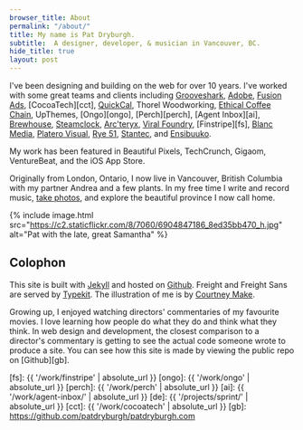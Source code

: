 ```yaml
---
browser_title: About
permalink: "/about/"
title: My name is Pat Dryburgh.
subtitle:  A designer, developer, & musician in Vancouver, BC.
hide_title: true
layout: post
--- 
```


I've been designing and building on the web for over 10 years. I've worked with some great teams and clients including [Grooveshark][gs], [Adobe][ad], [Fusion Ads][fa], [CocoaTech][cct], [QuickCal][qc], Thorel Woodworking, [Ethical Coffee Chain][ecc], UpThemes, [Ongo][ongo], [Perch][perch], [Agent Inbox][ai], [Brewhouse][bh], [Steamclock][sc], [Arc'teryx][arc], [Viral Foundry][vf], [Finstripe][fs], [Blanc Media][bm], [Platero Visual][pv], [Rye&nbsp;51][r5], [Stantec][st], and [Ensibuuko][en].

My work has been featured in Beautiful Pixels, TechCrunch, Gigaom, VentureBeat, and the iOS App Store.

Originally from London, Ontario, I now live in Vancouver, British Columbia with my partner Andrea and a few plants. In my free time I write and record music, [take photos](http://instagram.com/patdryburgh), and explore the beautiful province I now call home.

{% include image.html src="https://c2.staticflickr.com/8/7060/6904847186_8ed35bb470_h.jpg" alt="Pat with the late, great Samantha" %}

## Colophon

This site is built with [Jekyll](https://jekyllrb.com) and hosted on [Github](https://pages.github.com). Freight and Freight Sans are served by [Typekit](http://typekit.com). The illustration of me is by [Courtney Make](https://twitter.com/courtneymake?lang=en).

Growing up, I enjoyed watching directors' commentaries of my favourite movies. I love learning how people do what they do and think what they think. In web design and development, the closest comparison to a director's commentary is getting to see the actual code someone wrote to produce a site. You can see how this site is made by viewing the public repo on [Github][gb].

[now]: /now
[gs]: https://en.wikipedia.org/wiki/Grooveshark
[ad]: http://adobe.com
[fa]: https://www.crunchbase.com/organization/fusion-ads
[qc]: http://quickcalapp.com
[cy]: https://twitter.com/courtneymake
[moon]: https://thenounproject.com/iuliaardeleanu/collection/weather/?oq=weather&cidx=71&i=680142
[sun]: https://thenounproject.com/iuliaardeleanu/collection/weather/?oq=weather&cidx=71&i=675989
[ia]: https://thenounproject.com/iuliaardeleanu
[ecc]: http://ethicalcoffee.co
[bh]: http://brewhouse.io
[sc]: http://steamclock.com
[arc]: https://itunes.apple.com/us/app/mountain-conditions-report/id961780477?mt=8
[vf]: http://viralfoundry.com
[bm]: http://www.blancmedia.org/
[pv]: http://platerovisual.com/
[r5]: http://rye51.com
[st]: http://stantec.com
[fsp]: http://speirs.org
[pr]: http://patrickrhone.com
[ct]: http://carlythomas.com
[bb]: http://brooksreview.net
[en]: http://ensibuuko.com
[fs]: {{ '/work/finstripe' | absolute_url }}
[ongo]: {{ '/work/ongo' | absolute_url }}
[perch]: {{ '/work/perch' | absolute_url }}
[ai]: {{ '/work/agent-inbox/' | absolute_url }}
[de]: {{ '/projects/sprint/' | absolute_url }}
[cct]: {{ '/work/cocoatech' | absolute_url }}
[gb]: https://github.com/patdryburgh/patdryburgh.com